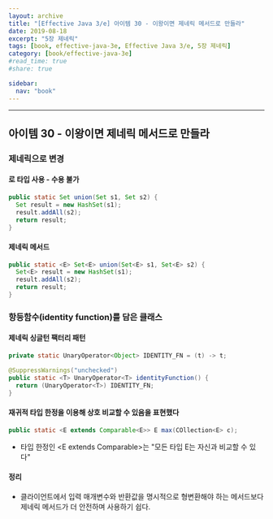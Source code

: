 ```yaml
---
layout: archive
title: "[Effective Java 3/e] 아이템 30 - 이왕이면 제네릭 메서드로 만들라"
date: 2019-08-18
excerpt: "5장 제네릭"
tags: [book, effective-java-3e, Effective Java 3/e, 5장 제네릭]
category: [book/effective-java-3e]
#read_time: true
#share: true

sidebar:
  nav: "book"
---
```


* * *

## 아이템 30 - 이왕이면 제네릭 메서드로 만들라

### 제네릭으로 변경
  
#### 로 타입 사용 - 수용 불가

```java
public static Set union(Set s1, Set s2) {
  Set result = new HashSet(s1);
  result.addAll(s2);
  return result;
}
```

#### 제네릭 메서드

```java
public static <E> Set<E> union(Set<E> s1, Set<E> s2) {
  Set<E> result = new HashSet(s1);
  result.addAll(s2);
  return result;
}
```

### 항등함수(identity function)를 담은 클래스

#### 제네릭 싱글턴 팩터리 패턴

```java
private static UnaryOperator<Object> IDENTITY_FN = (t) -> t;

@SuppressWarnings("unchecked")
public static <T> UnaryOperator<T> identityFunction() {
  return (UnaryOperator<T>) IDENTITY_FN;
}
```

#### 재귀적 타입 한정을 이용해 상호 비교할 수 있음을 표현했다

```java
public static <E extends Comparable<E>> E max(COllection<E> c);
```

* 타입 한정인 <E extends Comparable<E>>는 "모든 타입 E는 자신과 비교할 수 있다"

#### 정리

* 클라이언트에서 입력 매개변수와 반환값을 명시적으로 형변환해야 하는 메서드보다 제네릭 메서드가 더 안전하며 사용하기 쉽다.
